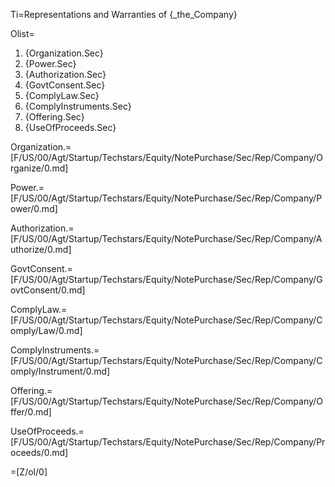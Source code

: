 Ti=Representations and Warranties of {_the_Company}

Olist=<ol><li>{Organization.Sec}<li>{Power.Sec}<li>{Authorization.Sec}<li>{GovtConsent.Sec}<li>{ComplyLaw.Sec}<li>{ComplyInstruments.Sec}<li>{Offering.Sec}<li>{UseOfProceeds.Sec}</ol>

Organization.=[F/US/00/Agt/Startup/Techstars/Equity/NotePurchase/Sec/Rep/Company/Organize/0.md]

Power.=[F/US/00/Agt/Startup/Techstars/Equity/NotePurchase/Sec/Rep/Company/Power/0.md]

Authorization.=[F/US/00/Agt/Startup/Techstars/Equity/NotePurchase/Sec/Rep/Company/Authorize/0.md]

GovtConsent.=[F/US/00/Agt/Startup/Techstars/Equity/NotePurchase/Sec/Rep/Company/GovtConsent/0.md]

ComplyLaw.=[F/US/00/Agt/Startup/Techstars/Equity/NotePurchase/Sec/Rep/Company/Comply/Law/0.md]

ComplyInstruments.=[F/US/00/Agt/Startup/Techstars/Equity/NotePurchase/Sec/Rep/Company/Comply/Instrument/0.md]

Offering.=[F/US/00/Agt/Startup/Techstars/Equity/NotePurchase/Sec/Rep/Company/Offer/0.md]

UseOfProceeds.=[F/US/00/Agt/Startup/Techstars/Equity/NotePurchase/Sec/Rep/Company/Proceeds/0.md]

=[Z/ol/0]